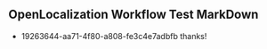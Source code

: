 ## OpenLocalization Workflow Test MarkDown
* 19263644-aa71-4f80-a808-fe3c4e7adbfb thanks!

<!--HONumber=Sep16_HO1-->


